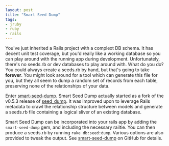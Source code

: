 ```yaml
---
layout: post
title: "Smart Seed Dump"
tags:
- jruby
- ruby
- rails
---
```


You've just inherited a Rails project with a complext DB schema. It has decent
unit test coverage, but you'd really like a working database so you can play
around with the running app during development. Unfortunately, there's no
seeds.rb or dev databases to play around with. What do you do? You could always
create a seeds.rb by hand, but that's going to take **forever**. You might look
around for a tool which can generate this file for you, but they all seem to
dump a random set of records from each table, preserving none of the relationships
of your data.

Enter [smart-seed-dump](https://github.com/lookout/smart-seed-dump). Smart Seed
Dump actually started as a fork of the v0.5.3 release of
[seed_dump](https://github.com/rroblak/seed_dump). It was improved upon to
leverage Rails metadata to crawl the relationship structure between models
and generate a seeds.rb file containing a logical sliver of an existing database.

Smart Seed Dump can be incorporated into your rails app by adding the
`smart-seed-dump` gem, and including the necessary railtie.
You can then produce a seeds.rb by running `rake db:seed:dump`. Various options
are also provided to tweak the output. 
See [smart-seed-dump](https://github.com/lookout/smart-seed-dump) on GitHub for details.
